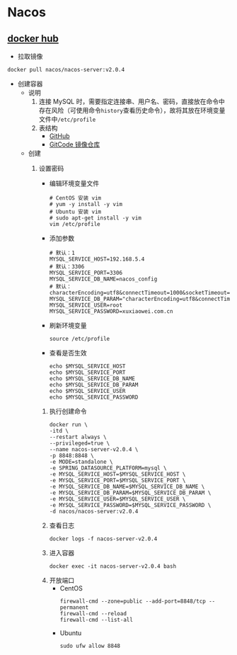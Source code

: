 # Nacos

## [docker hub](https://hub.docker.com/r/nacos/nacos-server)

- 拉取镜像

```shell
docker pull nacos/nacos-server:v2.0.4
```

- 创建容器
    - 说明
        1. 连接 MySQL 时，需要指定连接串、用户名、密码，直接放在命令中存在风险（可使用命令`history`查看历史命令），故将其放在环境变量文件中`/etc/profile`
        1. 表结构
            - [GitHub](https://github.com/alibaba/nacos/blob/develop/distribution/conf/nacos-mysql.sql)
            - [GitCode 镜像仓库](https://gitcode.net/mirrors/alibaba/nacos/-/tree/develop/distribution/conf/nacos-mysql.sql)
    - 创建
        1. 设置密码
            - 编辑环境变量文件
                ```shell
                # CentOS 安装 vim
                # yum -y install -y vim
                # Ubuntu 安装 vim
                # sudo apt-get install -y vim
                vim /etc/profile
                ```
            - 添加参数
                ```shell
                # 默认：1
                MYSQL_SERVICE_HOST=192.168.5.4
                # 默认：3306
                MYSQL_SERVICE_PORT=3306
                MYSQL_SERVICE_DB_NAME=nacos_config
                # 默认：characterEncoding=utf8&connectTimeout=1000&socketTimeout=3000&autoReconnect=true&useSSL=false
                MYSQL_SERVICE_DB_PARAM="characterEncoding=utf8&connectTimeout=1000&socketTimeout=3000&autoReconnect=true&useSSL=false"
                MYSQL_SERVICE_USER=root
                MYSQL_SERVICE_PASSWORD=xuxiaowei.com.cn
                ```
            - 刷新环境变量
                ```shell
                source /etc/profile
                ```
            - 查看是否生效
                ```shell
                echo $MYSQL_SERVICE_HOST
                echo $MYSQL_SERVICE_PORT
                echo $MYSQL_SERVICE_DB_NAME
                echo $MYSQL_SERVICE_DB_PARAM
                echo $MYSQL_SERVICE_USER
                echo $MYSQL_SERVICE_PASSWORD
                ```

            1. 执行创建命令
                ```shell
                docker run \
                -itd \
                --restart always \
                --privileged=true \
                --name nacos-server-v2.0.4 \
                -p 8848:8848 \
                -e MODE=standalone \
                -e SPRING_DATASOURCE_PLATFORM=mysql \
                -e MYSQL_SERVICE_HOST=$MYSQL_SERVICE_HOST \
                -e MYSQL_SERVICE_PORT=$MYSQL_SERVICE_PORT \
                -e MYSQL_SERVICE_DB_NAME=$MYSQL_SERVICE_DB_NAME \
                -e MYSQL_SERVICE_DB_PARAM=$MYSQL_SERVICE_DB_PARAM \
                -e MYSQL_SERVICE_USER=$MYSQL_SERVICE_USER \
                -e MYSQL_SERVICE_PASSWORD=$MYSQL_SERVICE_PASSWORD \
                -d nacos/nacos-server:v2.0.4
                ```
            1. 查看日志
                ```shell
                docker logs -f nacos-server-v2.0.4
                ```
            1. 进入容器
                ```shell
                docker exec -it nacos-server-v2.0.4 bash
                ```
            1. 开放端口
                - CentOS
                    ```shell
                    firewall-cmd --zone=public --add-port=8848/tcp --permanent
                    firewall-cmd --reload
                    firewall-cmd --list-all
                    ```
                - Ubuntu
                    ```shell
                    sudo ufw allow 8848
                    ```
